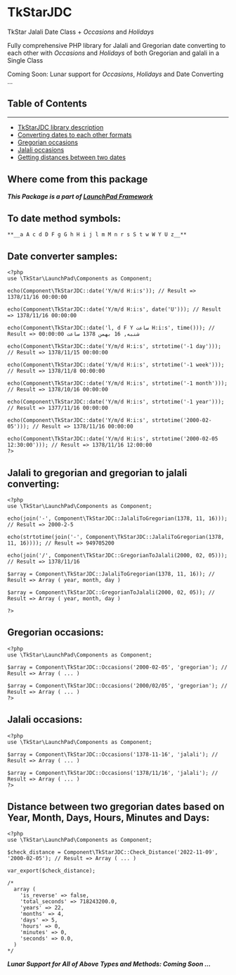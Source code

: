 # TkStarJDC

TkStar Jalali Date Class + _Occasions_ and _Holidays_

Fully comprehensive PHP library for Jalali and Gregorian date converting to each other with _Occasions_ and _Holidays_ of both Gregorian and galali in a Single Class

Coming Soon: Lunar support for _Occasions_, _Holidays_ and Date Converting ...

## Table of Contents
-----------------
* [TkStarJDC library description](#where-come-from-this-package)
* [Converting dates to each other formats](#jalali-to-gregorian-and-gregorian-to-jalali-converting)
* [Gregorian occasions](#gregorian-occasions)
* [Jalali occasions](#jalali-occasions)
* [Getting distances between two dates](#distance-between-two-gregorian-dates-based-on-year-month-days-hours-minutes-and-days)


## Where come from this package
**_This Package is a part of [LaunchPad Framework](https://github.com/TkStarIR/LaunchPad)_**


## To date method symbols:
    **__a A c d D F g G h H i j l m M n r s S t w W Y U z__**


## Date converter samples:
```
<?php
use \TkStar\LaunchPad\Components as Component;

echo(Component\TkStarJDC::date('Y/m/d H:i:s')); // Result => 1378/11/16 00:00:00

echo(Component\TkStarJDC::date('Y/m/d H:i:s', date('U'))); // Result => 1378/11/16 00:00:00

echo(Component\TkStarJDC::date('l, d F Y ساعت H:i:s', time())); // Result => شنبه, 16 بهمن 1378 ساعت 00:00:00

echo(Component\TkStarJDC::date('Y/m/d H:i:s', strtotime('-1 day'))); // Result => 1378/11/15 00:00:00

echo(Component\TkStarJDC::date('Y/m/d H:i:s', strtotime('-1 week'))); // Result => 1378/11/8 00:00:00

echo(Component\TkStarJDC::date('Y/m/d H:i:s', strtotime('-1 month'))); // Result => 1378/10/16 00:00:00

echo(Component\TkStarJDC::date('Y/m/d H:i:s', strtotime('-1 year'))); // Result => 1377/11/16 00:00:00

echo(Component\TkStarJDC::date('Y/m/d H:i:s', strtotime('2000-02-05'))); // Result => 1378/11/16 00:00:00

echo(Component\TkStarJDC::date('Y/m/d H:i:s', strtotime('2000-02-05 12:30:00'))); // Result => 1378/11/16 12:00:00
?>
```


## Jalali to gregorian and gregorian to jalali converting:
```
<?php
use \TkStar\LaunchPad\Components as Component;

echo(join('-', Component\TkStarJDC::JalaliToGregorian(1378, 11, 16))); // Result => 2000-2-5

echo(strtotime(join('-', Component\TkStarJDC::JalaliToGregorian(1378, 11, 16)))); // Result => 949705200

echo(join('/', Component\TkStarJDC::GregorianToJalali(2000, 02, 05))); // Result => 1378/11/16

$array = Component\TkStarJDC::JalaliToGregorian(1378, 11, 16)); // Result => Array ( year, month, day )

$array = Component\TkStarJDC::GregorianToJalali(2000, 02, 05)); // Result => Array ( year, month, day )

?>
```


## Gregorian occasions:
```
<?php
use \TkStar\LaunchPad\Components as Component;

$array = Component\TkStarJDC::Occasions('2000-02-05', 'gregorian'); // Result => Array ( ... )

$array = Component\TkStarJDC::Occasions('2000/02/05', 'gregorian'); // Result => Array ( ... )
?>
```


## Jalali occasions:
```
<?php
use \TkStar\LaunchPad\Components as Component;

$array = Component\TkStarJDC::Occasions('1378-11-16', 'jalali'); // Result => Array ( ... )

$array = Component\TkStarJDC::Occasions('1378/11/16', 'jalali'); // Result => Array ( ... )
?>
```

## Distance between two gregorian dates based on Year, Month, Days, Hours, Minutes and Days:
```
<?php
use \TkStar\LaunchPad\Components as Component;

$check_distance = Component\TkStarJDC::Check_Distance('2022-11-09', '2000-02-05'); // Result => Array ( ... )

var_export($check_distance);

/*
  array (
    'is_reverse' => false,
    'total_seconds' => 718243200.0,
    'years' => 22,
    'months' => 4,
    'days' => 5,
    'hours' => 0,
    'minutes' => 0,
    'seconds' => 0.0,
  )
*/
```

**_Lunar Support for All of Above Types and Methods: Coming Soon ..._**
